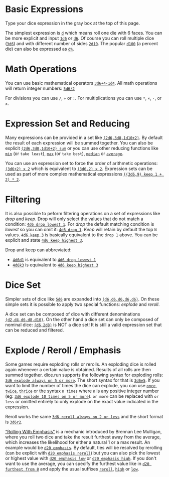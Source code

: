# Basic Expressions

Type your dice expression in the gray box at the top of this page.

The simplest expression is [`d`](#/d/d) which means roll one die with 6 faces. You can be more explicit and input [`1d6`](#/d/1d6) or [`d6`](#/d/d6). Of course you can roll multiple dice ([`3d6`](#/d/3d6)) and with different number of sides [`2d10`](#/d/2d10). The popular [`d100`](#/d/d100) (a percent die) can also be expressed as [`d%`](#/d/d%).

# Math Operations

You can use basic mathematical operators [`3d6+4-1d4`](#/d/3d6+4-1d4). All math operations will return integer numbers: [`5d6/2`](#/d/5d6/2)

For divisions you can use `/`, `÷` or `:`. For multiplications you can use `*`, `×`, `⋅`, or `x`.

# Expression Set and Reducing

Many expressions can be provided in a set like [`(2d6,3d8,1d10+2)`](#/d/(2d6,3d8,1d10+2)). By default the result of each expression will be summed together. You can also be explicit [`(2d6,3d8,1d10+2) sum`](#/d/(2d6,3d8,1d10+2)_sum) or you can use other reducing functions like [`min`](#/d/(2d6,3d8,1d10+2)_min) (or `take least`), [`max`](#/d/(2d6,3d8,1d10+2)_max) (or `take best`), [`median`](#/d/(2d6,3d8,1d10+2)_median) or [`average`](#/d/(2d6,3d8,1d10+2)_average).

You can use an expression set to force the order of arithmetic operations: [`(3d6+2) x 2`](#/d/(3d6+2)_x_2) which is equivalent to [`(3d6,2) x 2`](#/d/(3d6,2)_x_2). Expression sets can be used as part of more complex mathematical expressions [`((3d6,9) keep 1 + 2) * 2`][1].

# Filtering

It is also possible to peform filtering operations on a set of expressions like *drop* and *keep*. Drop will only select the values that do not match a condition: [`4d6 drop lowest 1`](#/d/4d6_drop_lowest_1). For *drop* the default matching condition is *lowest* so you can omit it: [`4d6 drop 1`](#/d/4d6_drop_1). *Keep* will retain by default the top `N` values. [`4d6 keep 3`](#/d/4d6_keep_3) is basically equivalent to the `drop 1` above. You can be explicit and state [`4d6 keep highest 3`](#/d/4d6_keep_highest_3).

Drop and keep can abbreviated:

* [`4d6d1`](#/d/4d6d1) is equivalent to [`4d6 drop lowest 1`](#/d/4d6_drop_lowest_1)
* [`4d6k3`](#/d/4d6k3) is equivalent to [`4d6 keep highest 3`](#/d/4d6_keep_highest_3)

# Dice Set

Simpler sets of dice like [`5d6`](#/d/5d6) are expanded into [`(d6,d6,d6,d6,d6)`](#/d/(d6,d6,d6,d6,d6)). On these simple sets it is possible to apply two special functions: *explode* and *reroll*.

A dice set can be composed of dice with different denominations [`(d2,d4,d6,d8,d10)`](#/d/(d2,d4,d6,d8,d10)). On the other hand a dice set can only be composed of nominal dice: [`(d6,2d8)`](#/d/(d6,2d8)) is NOT a dice set! It is still a valid expression set that can be reduced and filtered.

# Explode / Reroll / Emphasis

Some games require exploding rolls or rerolls. An exploding dice is rolled again whenever a certain value is obtained. Results of all rolls are then summed together. dice.run supports the following syntax for exploding rolls: [`3d6 explode always on 5 or more`](#/d/3d6_explode_always_on_5_or_more). The short syntax for that is [`3d6e5`](#/d/3d6e5). If you want to limit the number of times the dice can explode, you can use [`once`](#/d/3d6_explode_once_on_5_or_more), [`twice`](#/d/3d6_explode_twice_on_5_or_more), [`thrice`](#/d/3d6_explode_thrice_on_5_or_more) or the syntax `n times` where `n` is any positive integer number (eg: [`3d6 explode 10 times on 5 or more`](#/d/3d6_explode_10_times_on_5_or_more)). `or more` can be replaced with `or less` or omitted entirely to only explode on the exact value indicated in the expression.

Reroll works the same [`3d6 reroll always on 2 or less`](#/d/3d6_reroll_always_on_2_or_less) and the short format is [`3d6r2`](#/d/3d6r2).

[“Rolling With Emphasis”](https://homebrewery.naturalcrit.com/share/wyL-vuEIDrbC) is a mechanic introduced by Brennan Lee Mulligan, where you roll two dice and take the result furthest away from the average, which increases the likelihood for either a natural 1 or a max result. An example would be [`d20 emphasis`](#/d/d20_emphasis). By default, ties will be resolved by rerolling (can be explicit with [`d20 emphasis reroll`](#/d/d20_emphasis_reroll)) but you can also pick the lowest or highest value with [`d20 emphasis low`](#/d/d20_emphasis_low) or [`d20 emphasis high`](#/d/d20_emphasis_high). If you don't want to use the average, you can specify the furthest value like in [`d20 furthest from 8`](#/d/d20_furthest_from_8) and apply the usual suffixes [`reroll`](#/d/d20_furthest_from_8_reroll), [`high`](#/d/d20_furthest_from_8_high) or [`low`](#/d/d20_furthest_from_8_low).

  [1]: #/d/((3d6,9)_keep_1_+_2)_*_2
